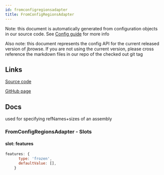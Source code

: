 ```yaml
---
id: fromconfigregionsadapter
title: FromConfigRegionsAdapter
---
```


Note: this document is automatically generated from configuration objects in our
source code. See [Config guide](/docs/config_guide) for more info

Also note: this document represents the config API for the current released
version of jbrowse. If you are not using the current version, please cross
reference the markdown files in our repo of the checked out git tag

## Links

[Source code](https://github.com/GMOD/jbrowse-components/blob/main/plugins/config/src/FromConfigRegionsAdapter/configSchema.ts)

[GitHub page](https://github.com/GMOD/jbrowse-components/tree/main/website/docs/config/FromConfigRegionsAdapter.md)

## Docs

used for specifying refNames+sizes of an assembly

### FromConfigRegionsAdapter - Slots

#### slot: features

```js
features: {
      type: 'frozen',
      defaultValue: [],
    }
```
